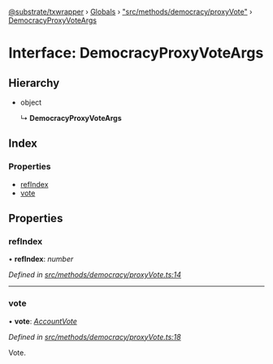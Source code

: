 [@substrate/txwrapper](../README.md) › [Globals](../globals.md) › ["src/methods/democracy/proxyVote"](../modules/_src_methods_democracy_proxyvote_.md) › [DemocracyProxyVoteArgs](_src_methods_democracy_proxyvote_.democracyproxyvoteargs.md)

# Interface: DemocracyProxyVoteArgs

## Hierarchy

* object

  ↳ **DemocracyProxyVoteArgs**

## Index

### Properties

* [refIndex](_src_methods_democracy_proxyvote_.democracyproxyvoteargs.md#refindex)
* [vote](_src_methods_democracy_proxyvote_.democracyproxyvoteargs.md#vote)

## Properties

###  refIndex

• **refIndex**: *number*

*Defined in [src/methods/democracy/proxyVote.ts:14](https://github.com/paritytech/txwrapper/blob/bcc9b73/src/methods/democracy/proxyVote.ts#L14)*

___

###  vote

• **vote**: *[AccountVote](../modules/_src_methods_democracy_types_.md#accountvote)*

*Defined in [src/methods/democracy/proxyVote.ts:18](https://github.com/paritytech/txwrapper/blob/bcc9b73/src/methods/democracy/proxyVote.ts#L18)*

Vote.
